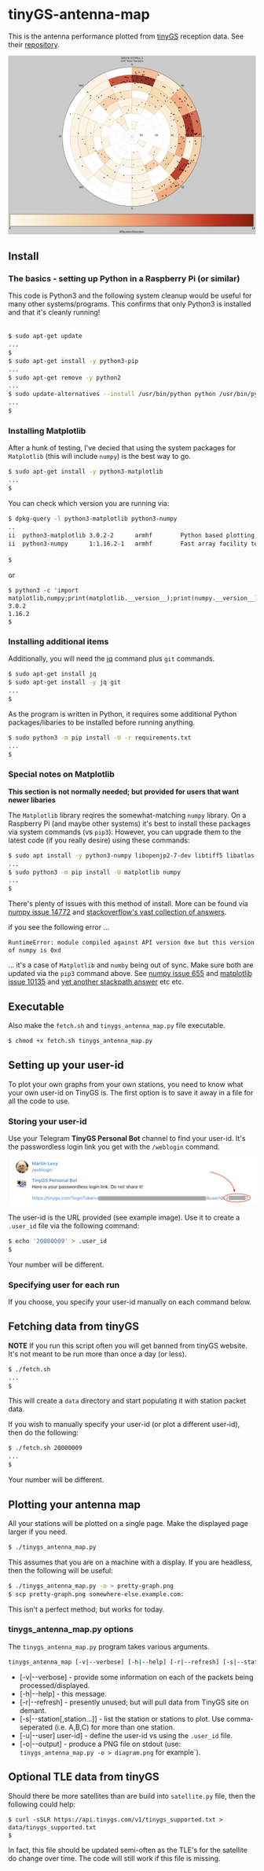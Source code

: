 # tinyGS-antenna-map
This is the antenna performance plotted from [tinyGS](https://tinygs.com) reception data. See their [repository](https://github.com/G4lile0/tinyGS).

![W6LHI 433Mhhz 2](/doc/images/W6LHI_433Mhz_2.png?raw=true "W6LHI 433Mhhz 2")

## Install

### The basics - setting up Python in a Raspberry Pi (or similar)

This code is Python3 and the following system cleanup would be useful for many other systems/programs. This confirms that only Python3 is installed and that it's cleanly running!

``` bash

$ sudo apt-get update
...
$
$ sudo apt-get install -y python3-pip
...
$ sudo apt-get remove -y python2
...
$ sudo update-alternatives --install /usr/bin/python python /usr/bin/python3 10
...
$
```

### Installing Matplotlib

After a hunk of testing, I've decied that using the system packages for `Matplotlib` (this will include `numpy`) is the best way to go.

```bash
$ sudo apt-get install -y python3-matplotlib
...
$
```

You can check which version you are running via:

```bash
$ dpkg-query -l python3-matplotlib python3-numpy
..
ii  python3-matplotlib 3.0.2-2      armhf        Python based plotting system in a style similar to Matlab (Python 3)
ii  python3-numpy      1:1.16.2-1   armhf        Fast array facility to the Python 3 language

$
```
or
```
$ python3 -c 'import matplotlib,numpy;print(matplotlib.__version__);print(numpy.__version__)'
3.0.2
1.16.2
$
```

### Installing additional items

Additionally, you will need the [jq](https://stedolan.github.io/jq/download/) command plus `git` commands.

```bash
$ sudo apt-get install jq
$ sudo apt-get install -y jq git
...
$
```

As the program is written in Python, it requires some additional Python packages/libaries to be installed before running anything.

```bash
$ sudo python3 -m pip install -U -r requirements.txt
...
$
```

### Special notes on Matplotlib

**This section is not normally needed; but provided for users that want newer libaries**

The `Matplotlib` library reqires the somewhat-matching `numpy` library.
On a Raspberry Pi (and maybe other systems) it's best to install these packages via system commands (vs `pip3`).
However, you can upgrade them to the latest code (if you really desire) using  these commands:

```bash
$ sudo apt install -y python3-numpy libopenjp2-7-dev libtiff5 libatlas-base-dev
...
$ sudo python3 -m pip install -U matplotlib numpy
...
$
```

There's plenty of issues with this method of install. More can be found via [numpy issue 14772](https://github.com/numpy/numpy/issues/14772) and [stackoverflow's vast collection of answers](https://stackoverflow.com/questions/48012582/pillow-libopenjp2-so-7-cannot-open-shared-object-file-no-such-file-or-directo).

if you see the following error ...
```
RuntimeError: module compiled against API version 0xe but this version of numpy is 0xd
```
... it's a case of `Matplotlib` and `numby` being out of sync. Make sure both are updated via the `pip3` command above.
See [numpy issue 655](https://github.com/numpy/numpy/issues/655) and [matplotlib issue 10135](https://github.com/matplotlib/matplotlib/issues/10135) and [yet another stackpath answer]( https://stackoverflow.com/questions/48054531/runtimeerror-module-compiled-against-api-version-0xc-but-this-version-of-numpy) etc etc.

## Executable

Also make the `fetch.sh` and  `tinygs_antenna_map.py` file executable.
```bash
$ chmod +x fetch.sh tinygs_antenna_map.py
```

## Setting up your user-id

To plot your own graphs from your own stations, you need to know what your own user-id on TinyGS is.
The first option is to save it away in a file for all the code to use.

### Storing  your user-id

Use your Telegram **TinyGS Personal Bot** channel to find your user-id. It's the passwordless login link you get with the `/weblogin` command.

![user-id](/doc/images/telegram-tinygs-personal-bot-weblogin.png?raw=true "user-id")

The user-id is the URL provided (see example image). Use it to create a `.user_id` file via the following command:
```bash
$ echo '20000009' > .user_id
$
```
Your number will be different.

### Specifying user for each run

If you choose, you specify your user-id manually on each command below.

## Fetching data from tinyGS

**NOTE** If you run this script often you will get banned from tinyGS website. It's not meant to be run more than once a day (or less).
```bash
$ ./fetch.sh
...
$
```
This will create a `data` directory and start populating it with station packet data.

If you wish to manually specify your user-id (or plot a different user-id), then do the following:
```bash
$ ./fetch.sh 20000009
...
$
```
Your number will be different.

## Plotting your antenna map

All your stations will be plotted on a single page. Make the displayed page larger if you need.
```bash
$ ./tinygs_antenna_map.py
```

This assumes that you are on a machine with a display. If you are headless, then the following will be useful:
```bash
$ ./tinygs_antenna_map.py -o > pretty-graph.png
$ scp pretty-graph.png somewhere-else.example.com:
```
This isn't a perfect method; but works for today.

### tinygs_antenna_map.py options

The `tinygs_antenna_map.py` program takes various arguments.
```bash
tinygs_antenna_map [-v|--verbose] [-h|--help] [-r|--refresh] [-s|--station[,station...]] [-u|--user] user-id]

```
 * [-v|--verbose] - provide some information on each of the packets being processed/displayed.
 * [-h|--help] - this message.
 * [-r|--refresh] - presently unused; but will pull data from TinyGS site on demant.
 * [-s|--station[,station...]] - list the station or stations to plot. Use comma-seperated (i.e. A,B,C) for more than one station.
 * [-u|--user] user-id] - define the user-id vs using the `.user_id` file.
 * [-o|--output] - produce a PNG file on stdout (use: `tinygs_antenna_map.py -o > diagram.png` for example`).

## Optional TLE data from tinyGS

Should there be more satellites than are build into `satellite.py` file, then the following could help:
```
$ curl -sSLR https://api.tinygs.com/v1/tinygs_supported.txt > data/tinygs_supported.txt
$
```
In fact, this file should be updated semi-often as the TLE's for the satellite do change over time. The code will still work if this file is missing.

